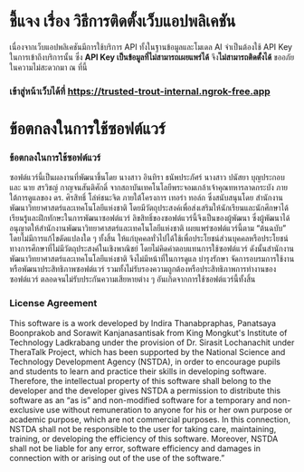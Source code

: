 # ชี้แจง เรื่อง วิธีการติดตั้งเว็บแอปพลิเคชัน
เนื่องจากเว็บแอปพลิเคชันมีการใช้บริการ API ทั้งในฐานข้อมูลและโมเดล AI จำเป็นต้องใช้ API Key ในการเข้าถึงบริการนั้น ซึ่ง **API Key เป็นข้อมูลที่ไม่สามารถเผยแพร่ได้** จึง**ไม่สามารถติดตั้งได้** ขออภัยในความไม่สะดวกมา ณ ที่นี้

### เข้าสู่หน้าเว็บได้ที่ https://trusted-trout-internal.ngrok-free.app

# ข้อตกลงในการใช้ซอฟต์แวร์
### ข้อตกลงในการใช้ซอฟต์แวร์ 
ซอฟต์แวร์นี้เป็นผลงานที่พัฒนาขึ้นโดย นางสาว อินทิรา ธนัพประภัศร์ นางสาว ปนัสยา บุญประกอบ และ นาย สรวิชญ์ กาญจนสันติศักดิ์ จากสถาบันเทคโนโลยีพระจอมเกล้าเจ้าคุณทหารลาดกระบัง ภายใต้การดูแลของ ดร. ศิรสิทธิ์ โล่ห์ชนะจิต ภายใต้โครงการ เทอร่า ทอล์ก ซึ่งสนับสนุนโดย สำนักงานพัฒนาวิทยาศาสตร์และเทคโนโลยีแห่งชาติ โดยมีวัตถุประสงค์เพื่อส่งเสริมให้นักเรียนและนักศึกษาได้เรียนรู้และฝึกทักษะในการพัฒนาซอฟต์แวร์ ลิขสิทธิ์ของซอฟต์แวร์นี้จึงเป็นของผู้พัฒนา ซึ่งผู้พัฒนาได้อนุญาตให้สำนักงานพัฒนาวิทยาศาสตร์และเทคโนโลยีแห่งชาติ เผยแพร่ซอฟต์แวร์นี้ตาม “ต้นฉบับ” โดยไม่มีการแก้ไขดัดแปลงใด ๆ ทั้งสิ้น ให้แก่บุคคลทั่วไปได้ใช้เพื่อประโยชน์ส่วนบุคคลหรือประโยชน์ทางการศึกษาที่ไม่มีวัตถุประสงค์ในเชิงพาณิชย์ โดยไม่คิดค่าตอบแทนการใช้ซอฟต์แวร์ ดังนั้นสำนักงานพัฒนาวิทยาศาสตร์และเทคโนโลยีแห่งชาติ จึงไม่มีหน้าที่ในการดูแล บำรุงรักษา จัดการอบรมการใช้งาน หรือพัฒนาประสิทธิภาพซอฟต์แวร์ รวมทั้งไม่รับรองความถูกต้องหรือประสิทธิภาพการทำงานของซอฟต์แวร์ ตลอดจนไม่รับประกันความเสียหายต่าง ๆ อันเกิดจากการใช้ซอฟต์แวร์นี้ทั้งสิ้น

### License Agreement 
This software is a work developed by Indira Thanabpraphas, Panatsaya Boonprakob and Sorawit Kanjanasantisak from King Mongkut's Institute of Technology Ladkrabang under the provision of Dr. Sirasit Lochanachit under TheraTalk Project, which has been supported by the National Science and Technology Development Agency (NSTDA), in order to encourage pupils and students to learn and practice their skills in developing software. Therefore, the intellectual property of this software shall belong to the developer and the developer gives NSTDA a permission to distribute this software as an “as is” and non-modified software for a temporary and non-exclusive use without remuneration to anyone for his or her own purpose or academic purpose, which are not commercial purposes. In this connection, NSTDA shall not be responsible to the user for taking care, maintaining, training, or developing the efficiency of this software. Moreover, NSTDA shall not be liable for any error, software efficiency and damages in connection with or arising out of the use of the software.”
